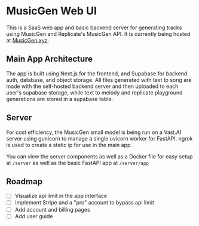 # MusicGen Web UI

This is a SaaS web app and basic backend server for generating tracks using MusicGen and Replicate's MusicGen API. It is currently being hosted at [MusicGen.xyz](https://www.musicgen.xyz/).

## Main App Architecture

The app is built using Next.js for the frontend, and Supabase for backend auth, database, and object storage. All files generated with text to song are made with the self-hosted backend server and then uploaded to each user's supabase storage, while text to melody and replicate playground generations are stored in a supabase table.

## Server

For cost efficiency, the MusicGen small model is being run on a Vast.AI server using gunicorn to manage a single uvicorn worker for FastAPI. ngrok is used to create a static ip for use in the main app.

You can view the server components as well as a Docker file for easy setup at `/server` as well as the basic FastAPI app at `/server/app`

## Roadmap

- [ ] Visualize api limit in the app interface
- [ ] Implement Stripe and a "pro" account to bypass api limit
- [ ] Add account and billing pages
- [ ] Add user guide
